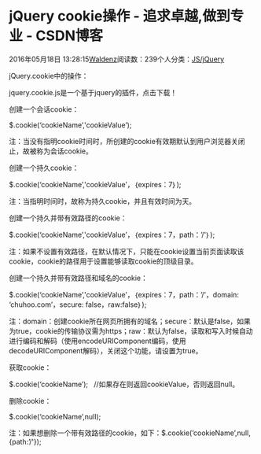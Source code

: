 
# jQuery cookie操作 - 追求卓越,做到专业 - CSDN博客


2016年05月18日 13:28:15[Waldenz](https://me.csdn.net/enter89)阅读数：239个人分类：[JS/jQuery																](https://blog.csdn.net/enter89/article/category/1257949)


jQuery.cookie中的操作：

jquery.cookie.js是一个基于jquery的插件，点击下载！

创建一个会话cookie：

$.cookie(‘cookieName’,'cookieValue’);

注：当没有指明cookie时间时，所创建的cookie有效期默认到用户浏览器关闭止，故被称为会话cookie。

创建一个持久cookie：

$.cookie(‘cookieName’,'cookieValue’，｛expires：7｝);

注：当指明时间时，故称为持久cookie，并且有效时间为天。

创建一个持久并带有效路径的cookie：

$.cookie(‘cookieName’,'cookieValue’，｛expires：7，path：’/'｝);

注：如果不设置有效路径，在默认情况下，只能在cookie设置当前页面读取该cookie，cookie的路径用于设置能够读取cookie的顶级目录。

创建一个持久并带有效路径和域名的cookie：

$.cookie(‘cookieName’,'cookieValue’，｛expires：7，path：’/'，domain: ‘chuhoo.com’，secure: false，raw:false｝);

注：domain：创建cookie所在网页所拥有的域名；secure：默认是false，如果为true，cookie的传输协议需为https；raw：默认为false，读取和写入时候自动进行编码和解码（使用encodeURIComponent编码，使用decodeURIComponent解码），关闭这个功能，请设置为true。

获取cookie：

$.cookie(‘cookieName’);   //如果存在则返回cookieValue，否则返回null。

删除cookie：

$.cookie(‘cookieName’,null);

注：如果想删除一个带有效路径的cookie，如下：$.cookie(‘cookieName’,null,{path:’/'});

